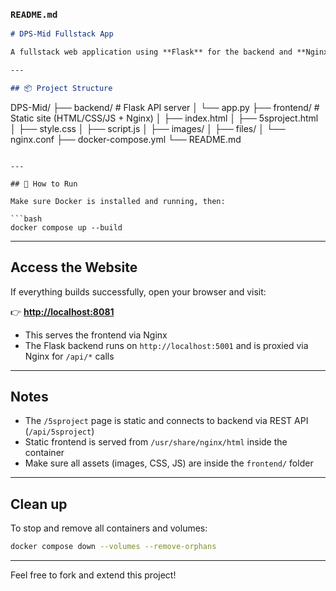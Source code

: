 ### `README.md`

```markdown
# DPS-Mid Fullstack App

A fullstack web application using **Flask** for the backend and **Nginx** for serving the frontend static files. It uses **Docker Compose** to run both services together.

---

## 📦 Project Structure

```

DPS-Mid/
├── backend/                 # Flask API server
│   └── app.py
├── frontend/                # Static site (HTML/CSS/JS + Nginx)
│   ├── index.html
│   ├── 5sproject.html
│   ├── style.css
│   ├── script.js
│   ├── images/
│   ├── files/
│   └── nginx.conf
├── docker-compose.yml
└── README.md

````

---

## 🚀 How to Run

Make sure Docker is installed and running, then:

```bash
docker compose up --build
````

---

## Access the Website

If everything builds successfully, open your browser and visit:

👉 **[http://localhost:8081](http://localhost:8081)**

* This serves the frontend via Nginx
* The Flask backend runs on `http://localhost:5001` and is proxied via Nginx for `/api/*` calls

---

## Notes

* The `/5sproject` page is static and connects to backend via REST API (`/api/5sproject`)
* Static frontend is served from `/usr/share/nginx/html` inside the container
* Make sure all assets (images, CSS, JS) are inside the `frontend/` folder

---

## Clean up

To stop and remove all containers and volumes:

```bash
docker compose down --volumes --remove-orphans
```

---

Feel free to fork and extend this project!


